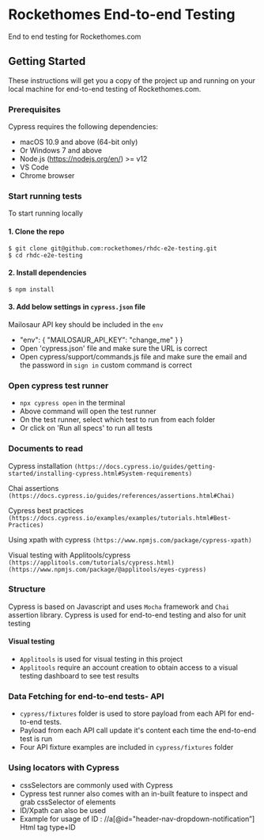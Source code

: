 # Rockethomes End-to-end Testing
End to end testing for Rockethomes.com


## Getting Started

These instructions will get you a copy of the project up and running on your local machine for end-to-end testing of Rockethomes.com. 


### Prerequisites

Cypress requires the following dependencies:
- macOS 10.9 and above (64-bit only)
- Or Windows 7 and above
- Node.js (https://nodejs.org/en/) >= v12
- VS Code
- Chrome browser


### Start running tests

To start running locally


#### 1. Clone the repo

```
$ git clone git@github.com:rockethomes/rhdc-e2e-testing.git
$ cd rhdc-e2e-testing
```

#### 2. Install dependencies

```
$ npm install
```


#### 3. Add below settings in `cypress.json` file 

 
Mailosaur API key should be included in the `env`
- "env": { "MAILOSAUR_API_KEY": "change_me" } }
- Open 'cypress.json' file and make sure the URL is correct
- Open cypress/support/commands.js file and make sure the email and the password in `sign in` custom command is correct


### Open cypress test runner

- `npx cypress open` in the terminal
- Above command will open the test runner
- On the test runner, select which test to run from each folder
- Or click on 'Run all specs' to run all tests


### Documents to read

Cypress installation
`(https://docs.cypress.io/guides/getting-started/installing-cypress.html#System-requirements)`

Chai assertions
`(https://docs.cypress.io/guides/references/assertions.html#Chai)`

Cypress best practices
`(https://docs.cypress.io/examples/examples/tutorials.html#Best-Practices)`

Using xpath with cypress
`(https://www.npmjs.com/package/cypress-xpath)`

Visual testing with Applitools/cypress
`(https://applitools.com/tutorials/cypress.html)`
`(https://www.npmjs.com/package/@applitools/eyes-cypress)`


### Structure

Cypress is based on Javascript and uses `Mocha` framework and `Chai` assertion library.
Cypress is used for end-to-end testing and also for unit testing


#### Visual testing

- `Applitools` is used for visual testing in this project
- `Applitools` require an account creation to obtain access to a visual testing dashboard to see test results


### Data Fetching for end-to-end tests- API

- `cypress/fixtures` folder is used to store payload from each API for end-to-end tests. 
- Payload from each API call update it's content each time the end-to-end test is run
- Four API fixture examples are included in `cypress/fixtures` folder


### Using locators with Cypress

- cssSelectors are commonly used with Cypress
- Cypress test runner also comes with an in-built feature to inspect and grab cssSelector of elements
- ID/Xpath can also be used
- Example for usage of ID : //a[@id="header-nav-dropdown-notification”]
Html tag type+ID





